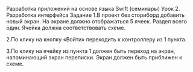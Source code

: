 Разработка приложений на основе языка Swift (семинары)
Урок 2. Разработка интерфейса
Задание
1.В проект без сториборд добавить новый экран. На экране должно отображаться 5 ячеек. Раздел всего один. Ячейка должна соответствовать схеме.

2.По клику на кнопку «Войти» переходить к контроллеру из 1 пункта.

3.По клику на ячейку из пункта 1 должен быть переход на экран, напоминающий экран переписки. Экран должен быть приближен к схеме.
